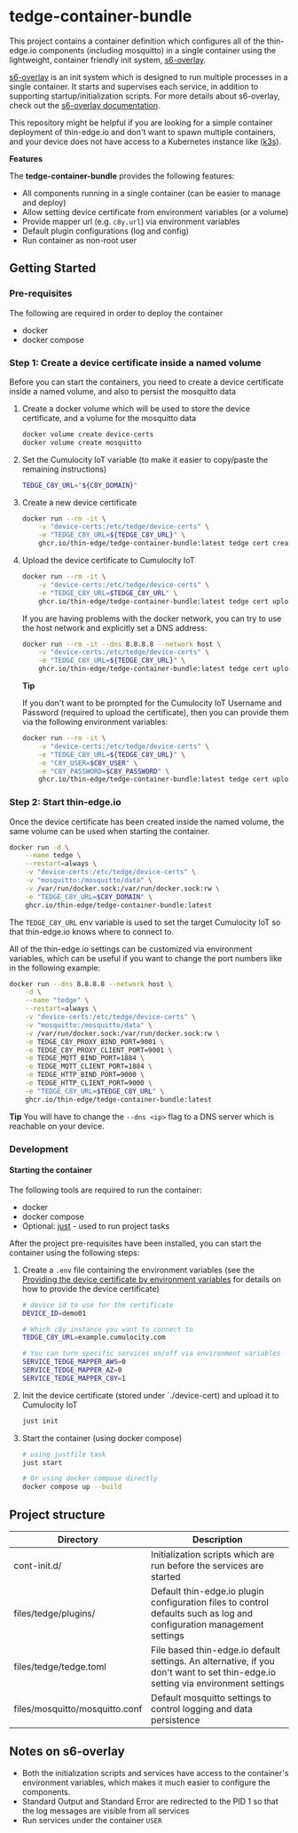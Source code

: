 # tedge-container-bundle

This project contains a container definition which configures all of the thin-edge.io components (including mosquitto) in a single container using the lightweight, container friendly init system, [s6-overlay](https://github.com/just-containers/s6-overlay).

[s6-overlay](https://github.com/just-containers/s6-overlay) is an init system which is designed to run multiple processes in a single container. It starts and supervises each service, in addition to supporting startup/initialization scripts. For more details about s6-overlay, check out the [s6-overlay documentation](https://github.com/just-containers/s6-overlay).

This repository might be helpful if you are looking for a simple container deployment of thin-edge.io and don't want to spawn multiple containers, and your device does not have access to a Kubernetes instance like ([k3s](https://k3s.io/)).


**Features**

The **tedge-container-bundle** provides the following features:

* All components running in a single container (can be easier to manage and deploy)
* Allow setting device certificate from environment variables (or a volume)
* Provide mapper url (e.g. `c8y.url`) via environment variables
* Default plugin configurations (log and config)
* Run container as non-root user

## Getting Started

### Pre-requisites

The following are required in order to deploy the container

* docker
* docker compose

### Step 1: Create a device certificate inside a named volume

Before you can start the containers, you need to create a device certificate inside a named volume, and also to persist the mosquitto data

1. Create a docker volume which will be used to store the device certificate, and a volume for the mosquitto data

    ```sh
    docker volume create device-certs
    docker volume create mosquitto
    ```

2. Set the Cumulocity IoT variable (to make it easier to copy/paste the remaining instructions)

    ```sh
    TEDGE_C8Y_URL="${C8Y_DOMAIN}"
    ```

3. Create a new device certificate

    ```sh
    docker run --rm -it \
        -v "device-certs:/etc/tedge/device-certs" \
        -e "TEDGE_C8Y_URL=${TEDGE_C8Y_URL}" \
        ghcr.io/thin-edge/tedge-container-bundle:latest tedge cert create --device-id "<mydeviceid>"
    ```

4. Upload the device certificate to Cumulocity IoT

    ```sh
    docker run --rm -it \
        -v "device-certs:/etc/tedge/device-certs" \
        -e "TEDGE_C8Y_URL=$TEDGE_C8Y_URL" \
        ghcr.io/thin-edge/tedge-container-bundle:latest tedge cert upload c8y
    ```

    If you are having problems with the docker network, you can try to use the host network and explicitly set a DNS address:

    ```sh
    docker run --rm -it --dns 8.8.8.8 --network host \
        -v "device-certs:/etc/tedge/device-certs" \
        -e "TEDGE_C8Y_URL=${TEDGE_C8Y_URL}" \
        ghcr.io/thin-edge/tedge-container-bundle:latest tedge cert upload c8y
    ```

    **Tip**

    If you don't want to be prompted for the Cumulocity IoT Username and Password (required to upload the certificate), then you can provide them via the following environment variables:

    ```sh
    docker run --rm -it \
        -v "device-certs:/etc/tedge/device-certs" \
        -e "TEDGE_C8Y_URL=${TEDGE_C8Y_URL}" \
        -e "C8Y_USER=$C8Y_USER" \
        -e "C8Y_PASSWORD=$C8Y_PASSWORD" \
        ghcr.io/thin-edge/tedge-container-bundle:latest tedge cert upload c8y
    ```

### Step 2: Start thin-edge.io

Once the device certificate has been created inside the named volume, the same volume can be used when starting the container.

```sh
docker run -d \
    --name tedge \
    --restart=always \
    -v "device-certs:/etc/tedge/device-certs" \
    -v "mosquitto:/mosquitto/data" \
    -v /var/run/docker.sock:/var/run/docker.sock:rw \
    -e "TEDGE_C8Y_URL=$C8Y_DOMAIN" \
    ghcr.io/thin-edge/tedge-container-bundle:latest
```

The `TEDGE_C8Y_URL` env variable is used to set the target Cumulocity IoT so that thin-edge.io knows where to connect to.

All of the thin-edge.io settings can be customized via environment variables, which can be useful if you want to change the port numbers like in the following example:

```sh
docker run --dns 8.8.8.8 --network host \
    -d \
    --name "tedge" \
    --restart=always \
    -v "device-certs:/etc/tedge/device-certs" \
    -v "mosquitto:/mosquitto/data" \
    -v /var/run/docker.sock:/var/run/docker.sock:rw \
    -e TEDGE_C8Y_PROXY_BIND_PORT=9001 \
    -e TEDGE_C8Y_PROXY_CLIENT_PORT=9001 \
    -e TEDGE_MQTT_BIND_PORT=1884 \
    -e TEDGE_MQTT_CLIENT_PORT=1884 \
    -e TEDGE_HTTP_BIND_PORT=9000 \
    -e TEDGE_HTTP_CLIENT_PORT=9000 \
    -e "TEDGE_C8Y_URL=$TEDGE_C8Y_URL" \
    ghcr.io/thin-edge/tedge-container-bundle:latest
```

**Tip** You will have to change the `--dns <ip>` flag to a DNS server which is reachable on your device.

### Development

#### Starting the container

The following tools are required to run the container:

* docker
* docker compose
* Optional: [just](https://github.com/casey/just) - used to run project tasks

After the project pre-requisites have been installed, you can start the container using the following steps:

1. Create a `.env` file containing the environment variables (see the [Providing the device certificate by environment variables](./README.md#providing-the-device-certificate-by-environment-variables) for details on how to provide the device certificate)

    ```sh
    # device id to use for the certificate
    DEVICE_ID=demo01

    # Which c8y instance you want to connect to
    TEDGE_C8Y_URL=example.cumulocity.com

    # You can turn specific services on/off via environment variables
    SERVICE_TEDGE_MAPPER_AWS=0
    SERVICE_TEDGE_MAPPER_AZ=0
    SERVICE_TEDGE_MAPPER_C8Y=1
    ```

2. Init the device certificate (stored under `./device-cert) and upload it to Cumulocity IoT

    ```sh
    just init
    ```

3. Start the container (using docker compose)

    ```sh
    # using justfile task
    just start

    # Or using docker compose directly
    docker compose up --build
    ```


## Project structure

|Directory|Description|
|---|--|
|cont-init.d/|Initialization scripts which are run before the services are started|
|files/tedge/plugins/|Default thin-edge.io plugin configuration files to control defaults such as log and configuration management settings|
|files/tedge/tedge.toml|File based thin-edge.io default settings. An alternative, if you don't want to set thin-edge.io setting via environment settings|
|files/mosquitto/mosquitto.conf|Default mosquitto settings to control logging and data persistence|

## Notes on s6-overlay

* Both the initialization scripts and services have access to the container's environment variables, which makes it much easier to configure the components.
* Standard Output and Standard Error are redirected to the PID 1 so that the log messages are visible from all services
* Run services under the container `USER`
